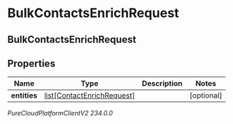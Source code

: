# BulkContactsEnrichRequest

## BulkContactsEnrichRequest

## Properties

|Name | Type | Description | Notes|
|------------ | ------------- | ------------- | -------------|
| **entities** | [list[ContactEnrichRequest]](ContactEnrichRequest) |  | [optional] |



_PureCloudPlatformClientV2 234.0.0_
